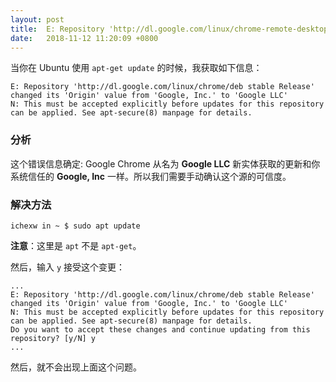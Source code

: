 ```yaml
---
layout: post
title:  E: Repository 'http://dl.google.com/linux/chrome-remote-desktop/deb stable Release' changed its 'Origin' value from 'Google, Inc.' to 'Google LLC'
date:   2018-11-12 11:20:09 +0800
---
```


当你在 Ubuntu 使用 `apt-get update` 的时候，我获取如下信息：

	E: Repository 'http://dl.google.com/linux/chrome/deb stable Release' changed its 'Origin' value from 'Google, Inc.' to 'Google LLC'
	N: This must be accepted explicitly before updates for this repository can be applied. See apt-secure(8) manpage for details.

### 分析

这个错误信息确定: Google Chrome 从名为 **Google LLC** 新实体获取的更新和你系统信任的 **Google, Inc** 一样。所以我们需要手动确认这个源的可信度。

### 解决方法

    ichexw in ~ $ sudo apt update
    
**注意**：这里是 `apt` 不是 `apt-get`。

然后，输入 `y` 接受这个变更：

	...
	E: Repository 'http://dl.google.com/linux/chrome/deb stable Release' changed its 'Origin' value from 'Google, Inc.' to 'Google LLC'
	N: This must be accepted explicitly before updates for this repository can be applied. See apt-secure(8) manpage for details.
	Do you want to accept these changes and continue updating from this repository? [y/N] y
	...
    
然后，就不会出现上面这个问题。
